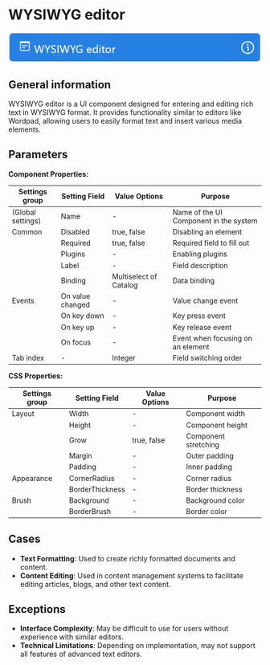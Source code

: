 # WYSIWYG editor

![](../../assets/images/app-development/wysiwyg-editor.png)

## General information
WYSIWYG editor is a UI component designed for entering and editing rich text in WYSIWYG format. It provides functionality similar to editors like Wordpad, allowing users to easily format text and insert various media elements.

## Parameters
**Component Properties:**

| Settings group | Setting Field   | Value Options          | Purpose |
|----------------|------------------|----------------------------|------------|
| (Global settings)        | Name             | -                          | Name of the UI Component in the system |
| Common         | Disabled         | true, false                | Disabling an element |
|                | Required         | true, false                | Required field to fill out |
|                | Plugins          | -                          | Enabling plugins |
|                | Label            | -                          | Field description |
|                | Binding          | Multiselect of Catalog | Data binding |
| Events         | On value changed | -                          | Value change event |
|                | On key down      | -                          | Key press event |
|                | On key up        | -                          | Key release event |
|                | On focus         | -                          | Event when focusing on an element |
| Tab index      | -                | Integer                | Field switching order |

**CSS Properties:**

| Settings group | Setting Field   | Value Options          | Purpose |
|----------------|------------------|----------------------------|------------|
| Layout         | Width            | -                          | Component width |
|                | Height           | -                          | Component height |
|                | Grow             | true, false                | Component stretching |
|                | Margin           | -                          | Outer padding |
|                | Padding          | -                          | Inner padding |
| Appearance     | CornerRadius     | -                          | Corner radius |
|                | BorderThickness  | -                          | Border thickness |
| Brush          | Background       | -                          | Background color |
|                | BorderBrush      | -                          | Border color |

## Cases
- **Text Formatting**: Used to create richly formatted documents and content.
- **Content Editing**: Used in content management systems to facilitate editing articles, blogs, and other text content.

## Exceptions
- **Interface Complexity**: May be difficult to use for users without experience with similar editors.
- **Technical Limitations**: Depending on implementation, may not support all features of advanced text editors.
